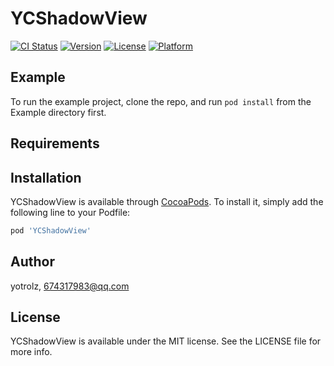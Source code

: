 # YCShadowView

[![CI Status](https://img.shields.io/travis/yotrolz/YCShadowView.svg?style=flat)](https://travis-ci.org/yotrolz/YCShadowView)
[![Version](https://img.shields.io/cocoapods/v/YCShadowView.svg?style=flat)](https://cocoapods.org/pods/YCShadowView)
[![License](https://img.shields.io/cocoapods/l/YCShadowView.svg?style=flat)](https://cocoapods.org/pods/YCShadowView)
[![Platform](https://img.shields.io/cocoapods/p/YCShadowView.svg?style=flat)](https://cocoapods.org/pods/YCShadowView)

## Example

To run the example project, clone the repo, and run `pod install` from the Example directory first.

## Requirements

## Installation

YCShadowView is available through [CocoaPods](https://cocoapods.org). To install
it, simply add the following line to your Podfile:

```ruby
pod 'YCShadowView'
```

## Author

yotrolz, 674317983@qq.com

## License

YCShadowView is available under the MIT license. See the LICENSE file for more info.
